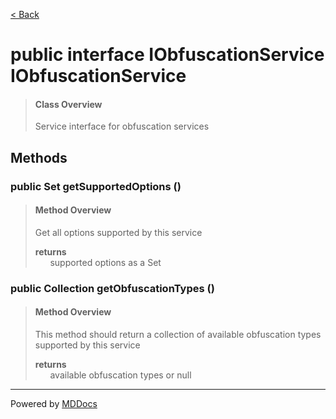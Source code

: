 [< Back](../README.md)
# public interface IObfuscationService IObfuscationService #
>#### Class Overview ####
>Service interface for obfuscation services
## Methods ##
### public Set getSupportedOptions () ###
>#### Method Overview ####
>Get all options supported by this service
>
>**returns**<br />
>&nbsp;&nbsp;&nbsp;&nbsp;&nbsp;&nbsp;supported options as a Set
>
### public Collection getObfuscationTypes () ###
>#### Method Overview ####
>This method should return a collection of available obfuscation types
 supported by this service
>
>**returns**<br />
>&nbsp;&nbsp;&nbsp;&nbsp;&nbsp;&nbsp;available obfuscation types or null
>

---
Powered by [MDDocs](https://github.com/VRCube/MDDocs)